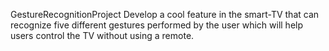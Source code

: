 GestureRecognitionProject
Develop a cool feature in the smart-TV that can recognize five different gestures performed by the user which will help users control the TV without using a remote.
